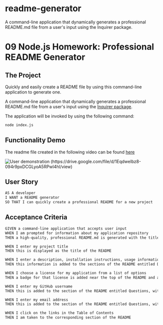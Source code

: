 # readme-generator
A command-line application that dynamically generates a professional README.md file from a user's input using the Inquirer package.
# 09 Node.js Homework: Professional README Generator

## The Project

Quickly and easily create a README file by using this command-line application to generate one.

A command-line application that dynamically generates a professional README.md file from a user's input using the [Inquirer package](https://www.npmjs.com/package/inquirer).

The application will be invoked by using the following command:

```bash
node index.js
```

## Functionality Demo

The readme file created in the following video can be found [here](my-readme-generator.md)

![User demonstration (https://drive.google.com/file/d/1EqdweIbz8-094r9pxDCGLyoA5RPwl4hl/view)](https://drive.google.com/file/d/1EqdweIbz8-094r9pxDCGLyoA5RPwl4hl/view)

## User Story

```md
AS A developer
I WANT a README generator
SO THAT I can quickly create a professional README for a new project
```

## Acceptance Criteria

```md
GIVEN a command-line application that accepts user input
WHEN I am prompted for information about my application repository
THEN a high-quality, professional README.md is generated with the title of my project and sections entitled Description, Table of Contents, Installation, Usage, License, Contributing, Tests, and Questions

WHEN I enter my project title
THEN this is displayed as the title of the README

WHEN I enter a description, installation instructions, usage information, contribution guidelines, and test instructions
THEN this information is added to the sections of the README entitled Description, Installation, Usage, Contributing, and Tests

WHEN I choose a license for my application from a list of options
THEN a badge for that license is added near the top of the README and a notice is added to the section of the README entitled License that explains which license the application is covered under

WHEN I enter my GitHub username
THEN this is added to the section of the README entitled Questions, with a link to my GitHub profile

WHEN I enter my email address
THEN this is added to the section of the README entitled Questions, with instructions on how to reach me with additional questions

WHEN I click on the links in the Table of Contents
THEN I am taken to the corresponding section of the README
```
